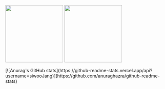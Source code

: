 <p>
  <img height="180em" src="https://github-readme-stats.vercel.app/api?username=siwooJang&show_icons=true&include_all_commits=true&bg_color=30,e96443,904e95&title_color=fff&text_color=fff">
  <img height="180em" src="https://github-readme-stats.vercel.app/api/top-langs/?username=siwooJang&layout=compact&bg_color=30,e96443,904e95&title_color=fff&text_color=fff">
</p>
[![Anurag's GitHub stats](https://github-readme-stats.vercel.app/api?username=siwooJang)](https://github.com/anuraghazra/github-readme-stats)
